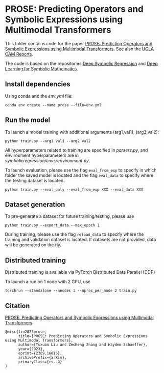 # PROSE: Predicting Operators and Symbolic Expressions using Multimodal Transformers

This folder contains code for the paper [PROSE: Predicting Operators and Symbolic Expressions using Multimodal Transformers](https://arxiv.org/abs/2309.16816). See also the [UCLA CAM Reports](https://ww3.math.ucla.edu/wp-content/uploads/2023/10/PROSE_cam.pdf).

The code is based on the repositories [Deep Symbolic Regression](https://github.com/facebookresearch/symbolicregression) and [Deep Learning for Symbolic Mathematics](https://github.com/facebookresearch/SymbolicMathematics).

## Install dependencies

Using conda and the *env.yml* file:

```conda env create --name prose --file=env.yml```

## Run the model

To launch a model training with additional arguments (arg1,val1), (arg2,val2):

```python train.py --arg1 val1 --arg2 val2```

All hyperparameters related to training are specified in *parsers.py*, and environment hyperparameters are in *symbolicregression/envs/environment.py*.

To launch evaluation, please use the flag ```eval_from_exp``` to specify in which folder the saved model is located and the flag ```eval_data``` to specify where the testing dataset is located.

```python train.py --eval_only --eval_from_exp XXX --eval_data XXX```

## Dataset generation

To pre-generate a dataset for future training/testing, please use

```python train.py --export_data --max_epoch 1```

During training, please use the flag ```reload_data``` to specify where the training and validation dataset is located. If datasets are not provided, data will be generated on the fly.

## Distributed training

Distributed training is available via PyTorch Distributed Data Parallel (DDP)

To launch a run on 1 node with 2 GPU, use 

```torchrun --standalone --nnodes 1 --nproc_per_node 2 train.py```

## Citation

 [PROSE: Predicting Operators and Symbolic Expressions using Multimodal Transformers](https://arxiv.org/abs/2309.16816)

```
@misc{liu2023prose,
      title={PROSE: Predicting Operators and Symbolic Expressions using Multimodal Transformers}, 
      author={Yuxuan Liu and Zecheng Zhang and Hayden Schaeffer},
      year={2023},
      eprint={2309.16816},
      archivePrefix={arXiv},
      primaryClass={cs.LG}
}
```
